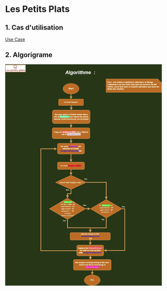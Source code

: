 # Les Petits Plats

## 1. Cas d'utilisation

[Use Case](./documents/Cas%2Bd%E2%80%99utilisation.pdf)

## 2. Algorigrame

![Algorigrame](./documents/algorithm.jpg)
